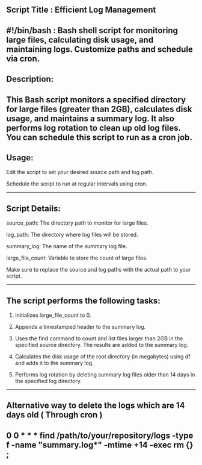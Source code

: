 Script Title : Efficient Log Management 
---------------------------

#!/bin/bash : Bash shell script for monitoring large files, calculating disk usage, and maintaining logs. Customize paths and schedule via cron.
---------------------------


Description: 
----------------------------

This Bash script monitors a specified directory for large files (greater than 2GB), calculates disk usage, and maintains a summary log. It also performs log rotation to clean up old log files. You can schedule this script to run as a cron job.
----------------------------


Usage:
----------------------------

Edit the script to set your desired source path and log path.

Schedule the script to run at regular intervals using cron.

----------------------------


Script Details:
-----------------------------

source_path: The directory path to monitor for large files.

log_path: The directory where log files will be stored.

summary_log: The name of the summary log file.

large_file_count: Variable to store the count of large files.

Make sure to replace the source and log paths with the actual path to your script.

-----------------------------


The script performs the following tasks:
-----------------------------

1) Initializes large_file_count to 0.
 
3) Appends a timestamped header to the summary log.

5) Uses the find command to count and list files larger than 2GB in the specified source directory. The results are added to the summary log.
 
7) Calculates the disk usage of the root directory (in megabytes) using df and adds it to the summary log.
 
9) Performs log rotation by deleting summary log files older than 14 days in the specified log directory.
 -----------------------------


Alternative way to delete the logs which are 14 days old ( Through cron )
-----------------------------

0 0 * * * find /path/to/your/repository/logs -type f -name "summary.log*" -mtime +14 -exec rm {} \;
-----------------------------
